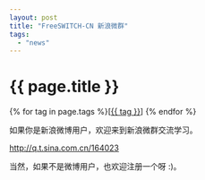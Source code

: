 ```yaml
---
layout: post
title: "FreeSWITCH-CN 新浪微群"
tags:
  - "news"
---
```


# {{ page.title }}

<div class="tags">
{% for tag in page.tags %}[<a class="tag" href="/tags.html#{{ tag }}">{{ tag }}</a>] {% endfor %}
</div>


如果你是新浪微博用户，欢迎来到新浪微群交流学习。

<http://q.t.sina.com.cn/164023>

当然，如果不是微博用户，也欢迎注册一个呀 :)。
